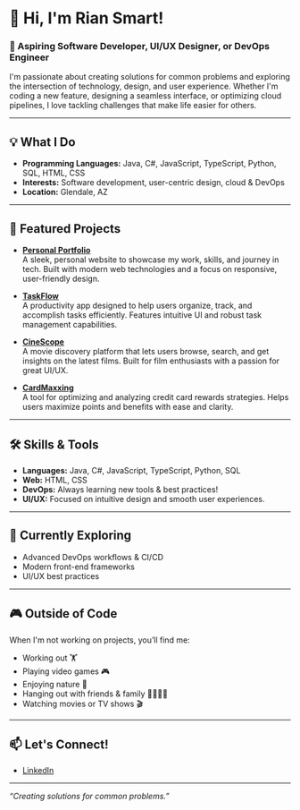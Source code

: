 # 👋 Hi, I'm Rian Smart!

### 🚀 Aspiring Software Developer, UI/UX Designer, or DevOps Engineer

I'm passionate about creating solutions for common problems and exploring the intersection of technology, design, and user experience. Whether I'm coding a new feature, designing a seamless interface, or optimizing cloud pipelines, I love tackling challenges that make life easier for others.

---

## 💡 What I Do

- **Programming Languages:** Java, C#, JavaScript, TypeScript, Python, SQL, HTML, CSS
- **Interests:** Software development, user-centric design, cloud & DevOps
- **Location:** Glendale, AZ

---

## 📌 Featured Projects

- **[Personal Portfolio](https://github.com/riiansmart/portfolio-app)**  
  A sleek, personal website to showcase my work, skills, and journey in tech. Built with modern web technologies and a focus on responsive, user-friendly design.

- **[TaskFlow](https://github.com/riiansmart/taskflow_app)**  
  A productivity app designed to help users organize, track, and accomplish tasks efficiently. Features intuitive UI and robust task management capabilities.

- **[CineScope](https://github.com/omniV1/CineScope)**  
  A movie discovery platform that lets users browse, search, and get insights on the latest films. Built for film enthusiasts with a passion for great UI/UX.

- **[CardMaxxing](https://github.com/riiansmart/CardMaxxing)**  
  A tool for optimizing and analyzing credit card rewards strategies. Helps users maximize points and benefits with ease and clarity.

---

## 🛠️ Skills & Tools

- **Languages:** Java, C#, JavaScript, TypeScript, Python, SQL
- **Web:** HTML, CSS
- **DevOps:** Always learning new tools & best practices!
- **UI/UX:** Focused on intuitive design and smooth user experiences.

---

## 🌱 Currently Exploring

- Advanced DevOps workflows & CI/CD
- Modern front-end frameworks
- UI/UX best practices

---

## 🎮 Outside of Code

When I'm not working on projects, you’ll find me:
- Working out 🏋️
- Playing video games 🎮
- Enjoying nature 🌲
- Hanging out with friends & family 👨‍👩‍👦‍👦
- Watching movies or TV shows 🎬

---

## 📫 Let's Connect!

- [LinkedIn](https://www.linkedin.com/in/michael-smart-47576a264/)

---

_“Creating solutions for common problems.”_

